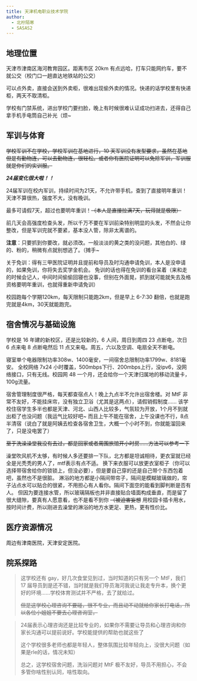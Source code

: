 ```yaml
---
title: 天津机电职业技术学院
author:
  - 北柠陌寒
  - SASAS2
---
```


## 地理位置

天津市津南区海河教育园区。距离市区 20km 有点远哈，打车只能网约车，要不就公交（校门口一趟直达地铁站的公交）

可以点外卖，直接会送到外卖柜，很难出现偷外卖的情况。快递的话学校里有快递柜，两天不取清柜。

学校有门禁系统，进出学校门要扫脸，晚上有时候很难认证成功扫进去，还得自己拿手机手电筒自己补光（烦~

## 军训与体育

~~学校军训不在学校，学校军训在基地进行，10 天军训没有发型要求，虽然在基地但是有勤物连，可以去勤物连，很轻松。或者你有医院证明可以免除军训，军训服就是你们的实训服。~~

***24届变化很大啦！！***

24届军训在校内军训，持续时间为21天，不允许带手机，查到了直接明年重训！天津不算很热，强度不大，没有晚训。

最多可请假7天，超过也要明年重训！~~（本人是直接拉满7天，玩得就是极限）~~

前几天会高强度检查头发，所以千万不要在军训前染特别明显的头发，不然会让你整改，但是军训完就不要紧，基本没人管，除非太离谱的。

**注意**：只要抓到你要改，就必须改。一般淡淡的黄之类的没问题，其他白的、绿的、粉的，稍微有点就别想逃了。（摊手~

关于免训：得有三甲医院证明并且提前和导员及时沟通申请免训，本人是没申请的，如果免训，你将失去奖学金机会。
免训的话也得在免训的看台呆着（来和走的时候会记人，中间时间偷偷回寝也没事，但别在外面晃，抓到就可能就失去及格资格要明年重训，也就得重新申请免训）

校园跑每个学期120km，每天限制只能跑2km，但是早上 6-7:30 翻倍，也就是跑完就是4km，30天就能跑完。

## 宿舍情况与基础设施

学校是 16 年建的新校区，还是比较新的，6 人间，周日到周四 23 点断电，次日 6 点来电 8 点断电然后 11 点又来电。周五，六以及空调、电扇全天不断电。

寝室单个电器限制功率308w、1400毫安，一间宿舍总限制功率1799w、8181毫安。
全校网络 7x24 小时覆盖，500mbps下行、200mbps上行，没ipv6，没网络接口，只有无线。校园网 48 一个月，还会给你一个天津归属地的移动流量卡，100g流量。

宿舍管理制度很严格，每天都查宿点人！晚上九点半不允许出宿舍楼。对 MtF 非常不友好，不能挂床帘，没有独立卫浴（尤其是这两点），请假销假制度……
该学校住宿学生多半也都是天津、河北、山西人比较多，气氛较为开放，1个月不到就出柜了也没问题（我运气比较好吧~
而且上午不能在宿舍，上午没课也不行，8点半清宿（说白了就是阿姨去检查各宿舍卫生，大概一个小时不到，你就能溜回来了，只是没电罢了）

~~至于洗澡澡堂我没有去过，都是回家或者周围旅馆开小时房……方法可以参考一下~~

澡堂吹风机不太够，有时候人多还要排一下队，北方都是坦诚相待，更衣室就已经全是光秃秃的男人了，mtf表示有点不适。
换下来衣服可以放更衣室柜子（你可以选择带宿舍给你的锁锁上，但没必要），但是要自己穿的还是自己带个东西包着吧，虽然也不是很脏。
淋浴的地方都是小隔间带帘子，隔间是模糊玻璃做的，帘子沾点水可以贴合的很紧，不用担心有人看你。隔间下面空的能看到脚判断是否有人。
但因为要连接水管，所以玻璃隔板也并非直接贴合墙面构成垂直，而是留了很大缝隙，要真有人愿意看，也不是看不到你 ~~（被迫害妄想~~
用校园卡插卡用水，按时间计费，所以刚进去澡堂的淋浴的地方水更足、更热，更有性价比。  

## 医疗资源情况

周边有津南医院，天津安定医院。

## 院系探路

>这学校还有 gay，好几次食堂见到过，当时知道的只有另一个 MtF，我们 17 届导员到是还不错，当时就是我们导员海河我说让我走专升本，换个更好的环境……学校体育测试并不严格，去了就给过。
>
>~~但是这学校心理咨询不要碰，很不专业，而且动不动就给你家长打电话，所以各位小姐姐不要去心理咨询室，~~

>24届表示心理咨询还是比较专业的，如果你不需要让导员和心理咨询和你家长沟通可以提前说好。学校能提供的帮助也就这些了
>
>这个学校很多老师也都是年轻人，整体氛围比较年轻向上，没很大问题（如果是rle的话，情况未知）
>
>总之，这学校宿舍问题，洗浴问题对 MtF 极不友好，导员不用担心，不会多管你啥性别认同，啥性取向。
